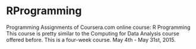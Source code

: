 # RProgramming
Programming Assignments of Coursera.com online course: R Programming 
This course is pretty similar to the Computing for Data Analysis course offered before. 
This is a four-week course. May 4th - May 31st, 2015.
